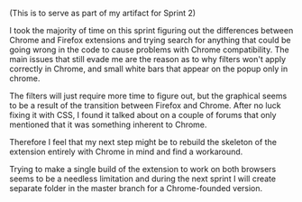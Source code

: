 ﻿
(This is to serve as part of my artifact for Sprint 2)

I took the majority of time on this sprint figuring out the
differences between Chrome and Firefox extensions and trying 
search for anything that could be going wrong in the code to 
cause problems with Chrome compatibility. The main issues that
still evade me are the reason as to why filters won't apply correctly
in Chrome, and small white bars that appear on the popup only in chrome.

The filters will just require more time to figure out, but the graphical 
seems to be a result of the transition between Firefox and Chrome. After
no luck fixing it with CSS, I found it talked about on a couple of forums
that only mentioned that it was something inherent to Chrome.

Therefore I feel that my next step might be to rebuild the skeleton of the
extension entirely with Chrome in mind and find a workaround.

Trying to make a single build of the extension to work on both browsers
seems to be a needless limitation and during the next sprint I will create
separate folder in the master branch for a Chrome-founded version. 